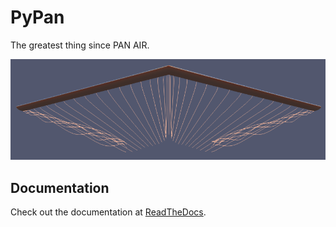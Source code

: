 # PyPan

The greatest thing since PAN AIR.

![Vortex rollup on a swept wing as predicted by PyPan.](docs/source/PyPan.png)

## Documentation

Check out the documentation at [ReadTheDocs](https://pypan.readthedocs.io/en/latest/).

